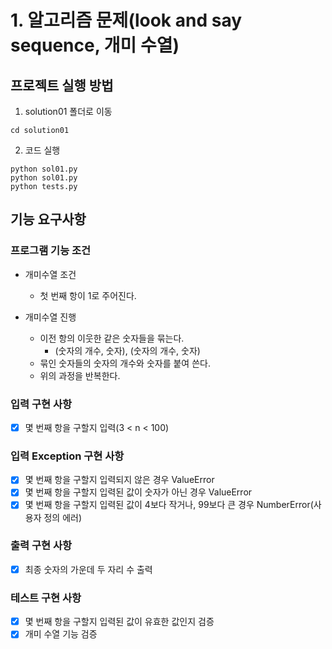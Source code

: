 # 1. 알고리즘 문제(look and say sequence, 개미 수열)

## 프로젝트 실행 방법


1. solution01 폴더로 이동
```
cd solution01
```

2. 코드 실행 
```
python sol01.py
python sol01.py
python tests.py
``` 

## 기능 요구사항

### 프로그램 기능 조건

- 개미수열 조건
  - 첫 번째 항이 1로 주어진다.
 
- 개미수열 진행
  - 이전 항의 이웃한 같은 숫자들을 묶는다. 
    - (숫자의 개수, 숫자), (숫자의 개수, 숫자)
  - 묶인 숫자들의 숫자의 개수와 숫자를 붙여 쓴다.  
  - 위의 과정을 반복한다. 

### 입력 구현 사항
- [X] 몇 번째 항을 구할지 입력(3 < n < 100)

### 입력 Exception 구현 사항
- [X] 몇 번째 항을 구할지 입력되지 않은 경우 ValueError
- [X] 몇 번째 항을 구할지 입력된 값이 숫자가 아닌 경우 ValueError
- [X] 몇 번째 항을 구할지 입력된 값이 4보다 작거나, 99보다 큰 경우 NumberError(사용자 정의 에러)

### 출력 구현 사항
- [X] 최종 숫자의 가운데 두 자리 수 출력

### 테스트 구현 사항
- [X] 몇 번째 항을 구할지 입력된 값이 유효한 값인지 검증
- [X] 개미 수열 기능 검증
